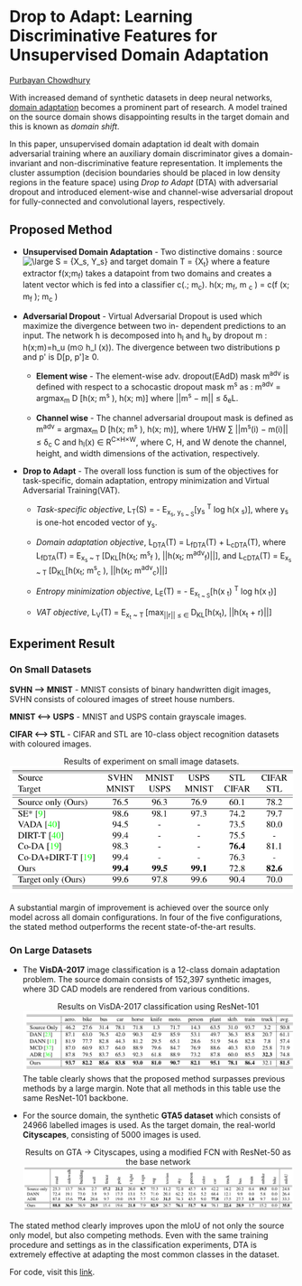 # Drop to Adapt: Learning Discriminative Features for Unsupervised Domain Adaptation

[Purbayan Chowdhury](https://www.linkedin.com/in/purbayan-chowdhury-38126914a/)

With increased demand of synthetic datasets in deep neural networks, [domain adaptation](https://en.wikipedia.org/wiki/Domain_adaptation) becomes a prominent part of research. A model trained on the source domain shows disappointing results in the target domain and this is known as _domain shift_.

In this paper, unsupervised domain adaptation id dealt with domain adversarial training where an auxiliary domain discriminator gives a domain-invariant and non-discriminative feature representation. It implements the cluster assumption (decision boundaries should be placed in low density regions in the feature space) using _Drop to Adapt_ (DTA) with adversarial dropout and introduced element-wise and channel-wise adversarial dropout for fully-connected and convolutional layers, respectively.

## Proposed Method

- **Unsupervised Domain Adaptation** - Two distinctive domains : source ![\large S = \{X_s, Y_s\}](https://latex.codecogs.com/svg.latex?\large&space;S&space;=&space;\{X_s,&space;Y_s\}) and target domain T = {X<sub>t</sub>} where a feature extractor f(x;m<sub>f</sub>) takes a datapoint from two domains and creates a latent vector which is fed into a classifier c(.; m<sub>c</sub>). h(x; m<sub>f</sub>, m <sub>c</sub> ) = c(f (x; m<sub>f</sub> ); m<sub>c</sub> )
- **Adversarial Dropout** - Virtual Adversarial Dropout is used which maximize the divergence between two in-
  dependent predictions to an input. The network h is decomposed into h<sub>l</sub> and h<sub>u</sub> by dropout m : h(x;m)=h_u (m⊙ h_l (x)). The divergence between two distributions p and p' is D[p, p']≥ 0.

  - **Element wise** - The element-wise adv. dropout(EAdD) mask m<sup>adv</sup> is defined with respect to a schocastic dropout mask m<sup>s</sup> as : m<sup>adv</sup> = argmax<sub>m</sub> D [h(x; m<sup>s</sup> ), h(x; m)] where &#124;&#124;m<sup>s</sup> − m&#124;&#124; ≤ δ<sub>e</sub>L.

  - **Channel wise** - The channel adversarial droupout mask is defined as m<sup>adv</sup> = argmax<sub>m</sub> D [h(x; m<sup>s</sup> ), h(x; m)], where 1/HW ∑ &#124;&#124;m<sup>s</sup>(i) − m(i)&#124;&#124; ≤ δ<sub>c</sub> C and h<sub>l</sub>(x) ∈ R<sup>C×H×W</sup>, where C, H, and W denote the channel, height,
    and width dimensions of the activation, respectively.

- **Drop to Adapt** - The overall loss function is sum of the objectives for task-specific, domain adaptation, entropy minimization and Virtual Adversarial Training(VAT).

  - _Task-specific objective_, L<sub>T</sub>(S) = - E<sub>x<sub>s</sub>, y<sub>s</sub><sub> ~ S</sub></sub>[y<sub>s</sub> <sup>T</sup> log h(x <sub>s</sub>)], where y<sub>s</sub> is one-hot encoded vector of y<sub>s</sub>.

  - _Domain adaptation objective_, L<sub>DTA</sub>(T) = L<sub>fDTA</sub>(T) + L<sub>cDTA</sub>(T),
    where L<sub>fDTA</sub>(T) = E<sub>x<sub>s</sub> ~ T </sub> [D<sub>KL</sub>[h(x<sub>t</sub>; m<sup>s</sup><sub>f</sub> ), &#124;&#124;h(x<sub>t</sub>; m<sup>adv</sup><sub>f</sub>)&#124;&#124;],
    and L<sub>cDTA</sub>(T) = E<sub>x<sub>s</sub> ~ T </sub> [D<sub>KL</sub>[h(x<sub>t</sub>; m<sup>s</sup><sub>c</sub> ), &#124;&#124;h(x<sub>t</sub>; m<sup>adv</sup><sub>c</sub>)&#124;&#124;]

  - _Entropy minimization objective_, L<sub>E</sub>(T) = - E<sub>x<sub>t</sub><sub> ~ S</sub></sub>[h(x <sub>t</sub>) <sup>T</sup> log h(x <sub>t</sub>)]

  - _VAT objective_, L<sub>V</sub>(T) = E<sub>x<sub>t</sub> ~ T </sub> [max<sub>&#124;&#124;r&#124;&#124; ≤ ∈ </sub> D<sub>KL</sub>[h(x<sub>t</sub>), &#124;&#124;h(x<sub>t</sub> + r)&#124;&#124;]

## Experiment Result

### On Small Datasets

**SVHN ⟶ MNIST** - MNIST consists of binary handwritten
digit images, SVHN consists of coloured images of street
house numbers.

**MNIST ⟷ USPS** - MNIST and USPS contain grayscale
images.

**CIFAR ⟷ STL** - CIFAR and STL are 10-class object recognition datasets with coloured images.

<div align="center">
<div>Results of experiment on small image datasets.</div>
<img src="./images/da_small.png">
</div>

A substantial margin of improvement is achieved over the source only model across all domain configurations. In four of the five configurations, the stated method outperforms the recent state-of-the-art results.

### On Large Datasets

- The **VisDA-2017** image classification is a 12-class domain adaptation problem. The source domain consists of 152,397 synthetic images, where 3D CAD models are rendered from various conditions.

  <div align="center">
  <div>Results on VisDA-2017 classification using ResNet-101</div>
  <img src="./images/da_large.png">
  </div>
  The table clearly shows that the proposed method surpasses previous methods by a large margin. Note that all methods in this table use the same ResNet-101 backbone.

- For the source domain, the synthetic **GTA5 dataset** which consists of 24966 labelled images is used. As the target domain, the real-world **Cityscapes**, consisting of 5000 images is used.
  <div align="center">
  <div>Results on GTA → Cityscapes, using a modified FCN with ResNet-50 as the base network</div>
  <img src="./images/da_large1.png">
  </div>

The stated method clearly improves upon the mIoU of not only the source only model, but also competing methods. Even with the same training procedure and settings as in the classification experiments, DTA is extremely effective at adapting the most common classes in the dataset.

For code, visit this [link](https://github.com/postBG/DTA.pytorch).
